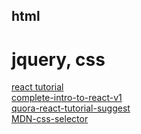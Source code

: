 ### 

## html

# jquery, css
[react tutorial](https://facebook.github.io/react/tutorial/tutorial.html)  <br />
[complete-intro-to-react-v1](https://btholt.github.io/complete-intro-to-react-v1/)  <br />
[quora-react-tutorial-suggest](https://www.quora.com/Is-there-a-good-written-tutorial-of-React)  <br />
[MDN-css-selector](https://developer.mozilla.org/en/docs/Web/Guide/CSS/Getting_started/Selectors)  <br />

